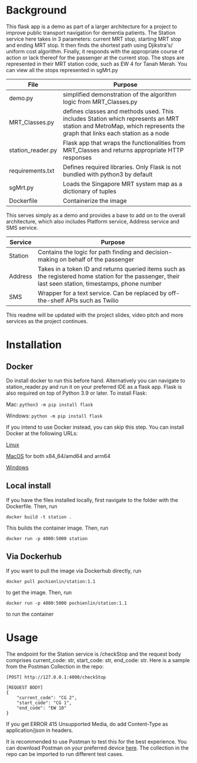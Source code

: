 # Background 
This flask app is a demo as part of a larger architecture for a project to improve public transport navigation for dementia patients.
The Station service here takes in 3 parameters: current MRT stop, starting MRT stop and ending MRT stop. It then finds the shortest path using Djikstra's/ uniform cost algorithm. Finally, it responds with the appropriate course of action or lack thereof for the passenger at the current stop. The stops are represented in their MRT station code, such as EW 4 for Tanah Merah. You can view all the stops represented in sgMrt.py

|File| Purpose|
|----|----|
|demo.py| simplified demonstration of the algorithm logic from MRT_Classes.py|
|MRT_Classes.py| defines classes and methods used. This includes Station which represents an MRT station and MetroMap, which represents the graph that links each station as a node|
|station_reader.py| Flask app that wraps the functionalities from MRT_Classes and returns appropriate HTTP responses|
|requirements.txt| Defines required libraries. Only Flask is not bundled with python3 by default|
|sgMrt.py| Loads the Singapore MRT system map as a dictionary of tuples |
|Dockerfile| Containerize the image |

This serves simply as a demo and provides a base to add on to the overall architecture, which also includes Platform service, Address service and SMS service.

|Service| Purpose|
|----|---|
|Station| Contains the logic for path finding and decision-making on behalf of the passenger|
|Address| Takes in a token ID and returns queried items such as the registered home station for the passenger, their last seen station, timestamps, phone number|
|SMS| Wrapper for a text service. Can be replaced by off-the-shelf APIs such as Twilio |

This readme will be updated with the project slides, video pitch and more services as the project continues.

# Installation 

## Docker
Do install docker to run this before hand. Alternatively you can navigate to station_reader.py and run it on your preferred IDE as a flask app.
Flask is also required on top of Python 3.9 or later. To install Flask:

Mac: `python3 -m pip install flask`

Windows: `python -m pip install flask`

If you intend to use Docker instead, you can skip this step.
You can install Docker at the following URLs:

[Linux](https://docs.docker.com/desktop/install/linux-install/)

[MacOS](https://docs.docker.com/desktop/install/mac-install/) for both x84_64/amd64 and arm64

[Windows](https://docs.docker.com/desktop/install/windows-install/)

## Local install
If you have the files installed locally, first navigate to the folder with the Dockerfile. Then, run 

`docker build -t station .`

This builds the container image. Then, run 

`docker run -p 4000:5000 station`

## Via Dockerhub
If you want to pull the image via Dockerhub directly, run 

`docker pull pochienlin/station:1.1` 

to get the image. Then, run 

`docker run -p 4000:5000 pochienlin/station:1.1` 

to run the container

# Usage
The endpoint for the Station service is /checkStop and the request body comprises current_code: str, start_code: str, end_code: str.
Here is a sample from the Postman Collection in the repo:

```
[POST] http://127.0.0.1:4000/checkStop

[REQUEST BODY]
{
    "current_code": "CG 2",
    "start_code": "CG 1",
    "end_code": "EW 10"
}
```

If you get ERROR 415 Unsupported Media, do add Content-Type as application/json in headers. 

It is recommended to use Postman to test this for the best experience. You can download Postman on your preferred device [here](https://www.postman.com/downloads/). The collection in the repo can be imported to run different test cases.